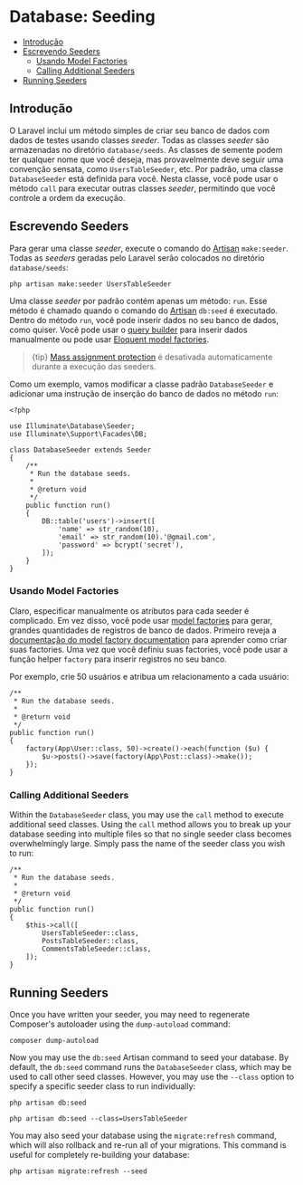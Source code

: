 # Database: Seeding

- [Introdução](#introduction)
- [Escrevendo Seeders](#writing-seeders)
    - [Usando Model Factories](#using-model-factories)
    - [Calling Additional Seeders](#calling-additional-seeders)
- [Running Seeders](#running-seeders)

<a name="introduction"></a>
## Introdução

O Laravel inclui um método simples de criar seu banco de dados com dados de testes usando classes _seeder_. Todas as classes _seeder_ são armazenadas no diretório `database/seeds`. As classes de semente podem ter qualquer nome que você deseja, mas provavelmente deve seguir uma convenção sensata, como `UsersTableSeeder`, etc. Por padrão, uma classe `DatabaseSeeder` está definida para você. Nesta classe, você pode usar o método `call` para executar outras classes _seeder_, permitindo que você controle a ordem da execução.

<a name="writing-seeders"></a>
## Escrevendo Seeders

Para gerar uma classe _seeder_, execute o comando do [Artisan](docs/{{version}}/artisan) `make:seeder`. Todas as _seeders_ geradas pelo Laravel serão colocados no diretório `database/seeds`:

    php artisan make:seeder UsersTableSeeder

Uma classe _seeder_ por padrão contém apenas um método: `run`. Esse método é chamado quando o comando do [Artisan](/docs/{{version}}/artisan) `db:seed` é executado. Dentro do método `run`, você pode inserir dados no seu banco de dados, como quiser. Você pode usar o [query builder](/docs/{{version}}/queries) para inserir dados manualmente ou pode usar [Eloquent model factories](/docs/{{version}}/database-testing#writing-factories).

> {tip} [Mass assignment protection](/docs/{{version}}/eloquent#mass-assignment) é desativada automaticamente durante a execução das seeders.

Como um exemplo, vamos modificar a classe padrão `DatabaseSeeder` e adicionar uma instrução de inserção do banco de dados no método `run`:

    <?php

    use Illuminate\Database\Seeder;
    use Illuminate\Support\Facades\DB;

    class DatabaseSeeder extends Seeder
    {
        /**
         * Run the database seeds.
         *
         * @return void
         */
        public function run()
        {
            DB::table('users')->insert([
                'name' => str_random(10),
                'email' => str_random(10).'@gmail.com',
                'password' => bcrypt('secret'),
            ]);
        }
    }

<a name="using-model-factories"></a>
### Usando Model Factories

Claro, especificar manualmente os atributos para cada seeder é complicado. Em vez disso, você pode usar [model factories](/docs/{{version}}/database-testing#writing-factories) para gerar, grandes quantidades de registros de banco de dados. Primeiro reveja a [documentação do model factory documentation](/docs/{{version}}/database-testing#writing-factories) para aprender como criar suas factories. Uma vez que você definiu suas factories, você pode usar a função helper `factory` para inserir registros no seu banco.

Por exemplo, crie 50 usuários e atribua um relacionamento a cada usuário:

    /**
     * Run the database seeds.
     *
     * @return void
     */
    public function run()
    {
        factory(App\User::class, 50)->create()->each(function ($u) {
            $u->posts()->save(factory(App\Post::class)->make());
        });
    }

<a name="calling-additional-seeders"></a>
### Calling Additional Seeders

Within the `DatabaseSeeder` class, you may use the `call` method to execute additional seed classes. Using the `call` method allows you to break up your database seeding into multiple files so that no single seeder class becomes overwhelmingly large. Simply pass the name of the seeder class you wish to run:

    /**
     * Run the database seeds.
     *
     * @return void
     */
    public function run()
    {
        $this->call([
            UsersTableSeeder::class,
            PostsTableSeeder::class,
            CommentsTableSeeder::class,
        ]);
    }

<a name="running-seeders"></a>
## Running Seeders

Once you have written your seeder, you may need to regenerate Composer's autoloader using the `dump-autoload` command:

    composer dump-autoload

Now you may use the `db:seed` Artisan command to seed your database. By default, the `db:seed` command runs the `DatabaseSeeder` class, which may be used to call other seed classes. However, you may use the `--class` option to specify a specific seeder class to run individually:

    php artisan db:seed

    php artisan db:seed --class=UsersTableSeeder

You may also seed your database using the `migrate:refresh` command, which will also rollback and re-run all of your migrations. This command is useful for completely re-building your database:

    php artisan migrate:refresh --seed

